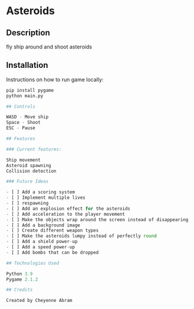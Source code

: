 # Asteroids

## Description

fly ship around and shoot asteroids

## Installation

Instructions on how to run game locally:
```python
pip install pygame
python main.py

## Controls

WASD - Move ship
Space - Shoot
ESC - Pause

## Features

### Current features:

Ship movement
Asteroid spawning
Collision detection

### Future Ideas

- [ ] Add a scoring system
- [ ] Implement multiple lives
- [ ] respawning
- [ ] Add an explosion effect for the asteroids
- [ ] Add acceleration to the player movement
- [ ] Make the objects wrap around the screen instead of disappearing
- [ ] Add a background image
- [ ] Create different weapon types
- [ ] Make the asteroids lumpy instead of perfectly round
- [ ] Add a shield power-up
- [ ] Add a speed power-up
- [ ] Add bombs that can be dropped

## Technologies Used

Python 3.9
Pygame 2.1.2

## Credits

Created by Cheyenne Abram
